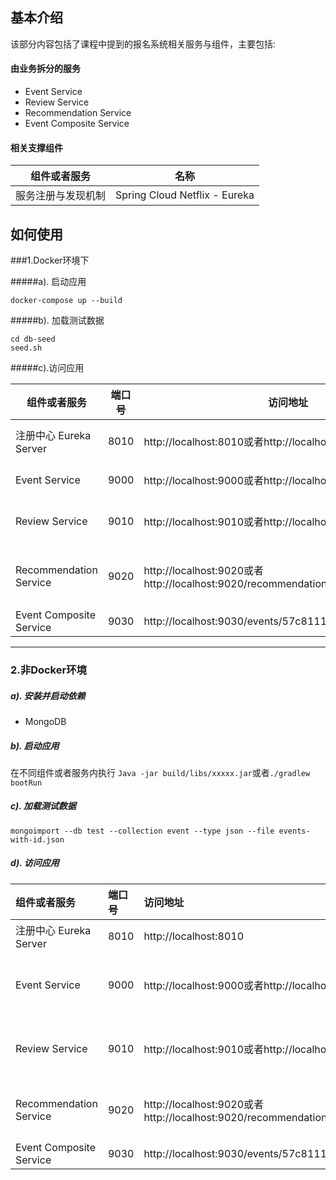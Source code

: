 ## 基本介绍

该部分内容包括了课程中提到的报名系统相关服务与组件，主要包括:

#### 由业务拆分的服务

* Event Service
* Review Service
* Recommendation Service
* Event Composite Service

#### 相关支撑组件

| 组件或者服务    | 名称 |
|-------------|------------|
| 服务注册与发现机制| Spring Cloud Netflix - Eureka | 

## 如何使用


###1.Docker环境下

#####a). 启动应用

```docker-compose up --build```

#####b). 加载测试数据

```
cd db-seed
seed.sh
```

#####c).访问应用

| 组件或者服务    | 端口号    | 访问地址| 描述信息|
|-------------|------------|-------|-------|
|注册中心 Eureka Server|8010|http://localhost:8010或者http://localhost:8010/eureka/apps|可以使用jq过滤期望的内容```curl -s -H "Accept: application/json" http://localhost:8011/eureka/apps | jq '.applications.application[] | {service: .name, id: .instance[].instanceId}'```|
|Event Service|9000|http://localhost:9000或者http://localhost:9000/events|使用浏览器访问EventService首页以及使用Curl访问EventService首页|
|Review Service|9010|http://localhost:9010或者http://localhost:9010/reviews|使用浏览器访问ReviewService首页以及使用Curl访问ReviewService首页|
|Recommendation Service|9020|http://localhost:9020或者http://localhost:9020/recommendations|使用浏览器访问RecommendationService首页以及使用Curl访问RecommendationService|
|Event Composite Service|9030|http://localhost:9030/events/57c811115d6fe2b86380d538|查看Event聚合后的明细|

---

### 2.非Docker环境

##### a). 安装并启动依赖

* MongoDB

##### b). 启动应用

在不同组件或者服务内执行
```Java -jar build/libs/xxxxx.jar```或者```./gradlew bootRun```

##### c). 加载测试数据

```mongoimport --db test --collection event --type json --file events-with-id.json```


##### d). 访问应用

| 组件或者服务    | 端口号         | 访问地址| 描述信息| 
|:------------- |:------------|:-------|:-------|
|注册中心 Eureka Server|8010|http://localhost:8010|查看注册的服务和支撑组件|
|Event Service|9000|http://localhost:9000或者http://localhost:9000/events|使用浏览器访问EventService首页以及使用Curl访问EventService首页|
|Review Service|9010|http://localhost:9010或者http://localhost:9010/reviews|使用浏览器访问ReviewService首页以及使用Curl访问ReviewService首页|
|Recommendation Service|9020|http://localhost:9020或者http://localhost:9020/recommendations|使用浏览器访问RecommendationService首页以及使用Curl访问RecommendationService|
|Event Composite Service|9030|http://localhost:9030/events/57c811115d6fe2b86380d538|查看Event聚合后的明细|
